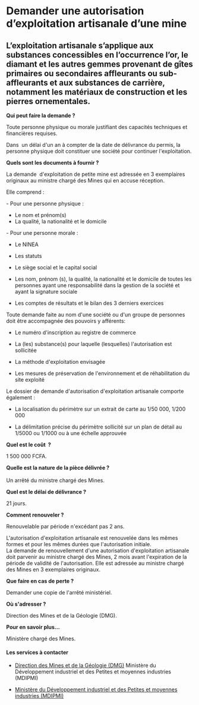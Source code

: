 # Demander une autorisation d’exploitation artisanale d’une mine

L’exploitation artisanale s’applique aux substances concessibles en l’occurrence l’or, le diamant et les autres gemmes provenant de gîtes primaires ou secondaires affleurants ou sub-affleurants et aux substances de carrière, notamment les matériaux de construction et les pierres ornementales.
-----------------------------------------------------------------------------------------------------------------------------------------------------------------------------------------------------------------------------------------------------------------------------------------------------

**Qui peut faire la demande ?**  
  
Toute personne physique ou morale justifiant des capacités techniques et financières requises.  
  
Dans  un délai d'un an à compter de la date de délivrance du permis, la personne physique doit constituer une société pour continuer l'exploitation.

**Quels sont les documents à fournir ?**

La demande  d'exploitation de petite mine est adressée en 3 exemplaires originaux au ministre chargé des Mines qui en accuse réception.  

Elle comprend :

\- Pour une personne physique :    

*   Le nom et prénom(s) 
*   La qualité, la nationalité et le domicile

\- Pour une personne morale :  

*   Le NINEA  
    
*   Les statuts  
    
*   Le siège social et le capital social  
    
*   Les nom, prénom (s), la qualité, la nationalité et le domicile de toutes les personnes ayant une responsabilité dans la gestion de la société et ayant la signature sociale  
    
*   Les comptes de résultats et le bilan des 3 derniers exercices

Toute demande faite au nom d'une société ou d'un groupe de personnes doit être accompagnée des pouvoirs y afférents:  
  

*   Le numéro d'inscription au registre de commerce  
    
*   La (les) substance(s) pour laquelle (lesquelles) l'autorisation est sollicitée  
    
*   La méthode d'exploitation envisagée  
    
*   Les mesures de préservation de l'environnement et de réhabilitation du site exploité

Le dossier de demande d'autorisation d'exploitation artisanale comporte également :

*   La localisation du périmètre sur un extrait de carte au 1/50 000, 1/200 000  
    
*   La délimitation précise du périmètre sollicité sur un plan de détail au 1/5000 ou 1/1000 ou à une échelle approuvée

**Quel est le coût  ?**

1 500 000 FCFA.

**Quelle est la nature de la pièce délivrée ?**  
   
Un arrêté du ministre chargé des Mines.

**Quel est le délai de délivrance ?**

21 jours.  

**Comment renouveler ?**

Renouvelable par période n'excédant pas 2 ans.

L'autorisation d'exploitation artisanale est renouvelée dans les mêmes formes et pour les mêmes durées que l'autorisation initiale.  
La demande de renouvellement d'une autorisation d'exploitation artisanale doit parvenir au ministre chargé des Mines, 2 mois avant l'expiration de la période de validité de l'autorisation. Elle est adressée au ministre chargé des Mines en 3 exemplaires originaux. 

**Que faire en cas de perte ?**

Demander une copie de l'arrêté ministériel.

**Où s'adresser ?**

Direction des Mines et de la Géologie (DMG).

**Pour en savoir plus...**

Ministère chargé des Mines.

#### Les services à contacter

*   [Direction des Mines et de la Géologie (DMG)](../../../services/direction-des-mines-et-de-la-geologie-dmg.md) Ministère du Développement industriel et des Petites et moyennes industries (MDIPMI)  
    
*   [Ministère du Développement industriel et des Petites et moyennes industries (MDIPMI)](../../../services/ministere-du-developpement-industriel-et-des-petites-et-moyennes-industries-mdipmi.md)
